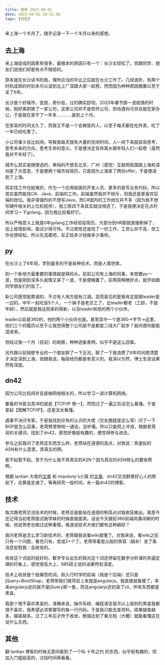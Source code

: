 ```yaml
---
title: 随笔 2022-08-01
date: 2022-08-01 20:52:58
tags: [随笔]
---
```

来上海一个半月了，随手记录一下一个半月以来的感想。

## 去上海

来上海促成的因素有很多，最根本的原因只有一个：长沙太轻松了。但跟同学、朋友们说他们却是有点不相信的。

原本就在长沙读书的我，理所应当的毕业之后就在长沙工作了。几经波折，有两个时机成熟的时刻本可以滚到北上广深跟大家一起卷。然而因为种种原因搁置以至于呆了6年。

长沙是个好城市，宜居，房价低，过的确实舒坦。2020年春节那一波疫情的时候，刚好离职换了一家公司，这家公司并不是软件公司，但待遇尚可并且能在家办公，于是就在家干了一年多…………直到上个月。

在家呆的时间太久了，而我又不是一个会做饭的人，以至于每天都在吃外卖，吃了一年已经吃累了。

小公司事少且比较闲，导致我每天就有大量的空闲时间。人一闲下来就容易思考，思考未来的方向，思考生命的意义。于是便决定背井离乡跟年轻人们一起卷（虽然我并不年轻了）。

城市么其实是随便选的，单纯的不想去北京，广州（感觉）互联网氛围跟上海和深圳差了点意思，于是便两个城市投简历，只是因为上海拿了两份offer，于是便滚到了上海。

其实找工作也挺难的，作为一个应用层面的开发人员，更多的是写业务代码，所以其实虽然能找C#、Java、前端的工作。前端虽然我并不排斥，但我还是更喜欢后端的岗位。我非常强烈的不想写Java，而C#国内的工作岗位并不多（因为我不想写硬件相关的上位机程序），挑三拣四下来其实就没得选了。于是我便决定花点时间学习一下golang，因为我比较看好它。

所以严格意义上我是0年golang工作经验投简历，大部分到HR那就直接刷掉了，加上疫情影响，面试少得可怜。不过索性还是找了一份工作，工资么并不高，但工作也很轻松。所以先混着吧，反正给多少钱做多少事呗。

## py

在长沙上了6年班，学到最多的不是各种技术，而是人情世故。

到一个新地方最重要的事情就是拜码头。前前公司有上海的同事，本想要py一波，但是刚到没多久疫情又来了一波，于是便搁置了，前两周稍微好点，就开始跟同学朋友们约饭了。

新公司感觉挺靠谱的，不过有人地方就有江湖。显而易见的是我肯定是跟leader是一边的。中午一起吃饭5个人，一个妹子是老员工了，比leader都老（工龄，不是年龄），然后就是我这刚来的萌新，以及leader和他的两个小伙伴。

leader以前是360的，他的两个小伙伴也是。甚至其中一个是360->字节->这里，他们三个的履历以至于让我觉得整个公司是不是都是二线大厂起步？我何德何能能混进来。

但经过我一个月（目前）的观察，种种迹象表明，似乎不是这么回事。

另外跟以前隔壁专业的一个朋友聊了一下近况，聊了一下我浪费了6年时间想清楚才决定滚到上海，他跟我说，每段经历都是有意义的。我深以为然，博士生说话果然有深度。

## dn42

因为公司比较闲并且是做网络相关的，所以学习一波计算机网络。

要看的书首当其冲的就是【TCP/IP 卷一】，然而过了一遍之后没怎么看懂。于是拿起【图解TCP/IP】，还是没太看懂。

遇事不决问专家，于是我找到仅有的认识的大佬（交友圈就是这么窄）问了一下BGP是怎么回事，老蒋劈里啪啦一通说，没听懂。所以只能网上冲浪，根据老蒋说的关键词，找到了dn42，感觉好像挺有趣的，便觉得参与进去。

参与之前我问了老蒋这东西怎么样，老蒋站在道德的高点，对我说：弄虚拟的ASN有什么意思，弄真实的啊。

惹不起惹不起。至于为什么我不弄真实的ASN？因为真实的ASN特么的要收费啊。

根据 lantian 大佬的[文章](https://lantian.pub/article/modify-website/dn42-experimental-network-2020.lantian/) 和 miaotony's小窝 的[文章](https://miaotony.xyz/2021/03/25/Server_DN42/#toc-heading-13)、dn42交流群里好心人的帮助下，总算是走通了，等再研究一段时间，水一篇dn42的博客。

## 技术

每次跟老蒋交流技术的时候，老蒋总是能站在道德的制高点对我疯狂输出。我至今还记得当初老蒋面试我学妹的时候直接面哭。话说今天跟前360前端同事闲聊的时候，他说贺老也做过这种事情。难道说技术大佬们都有这种癖好？

我问老蒋是怎么学习新技术的，老蒋跟我说看wiki就懂了。对我来说，看wiki之前只有一个问题，看完只有，变成2+个了。老蒋带着慈父般的笑容（脑补）发了条消息安慰我：会收敛的。

收敛这个词说的挺好的，数学专业出生的我对这个词还停留在数学分析课的夹逼定理的印象上，感觉很高大上，985硕士说的话果然有深度。

技术上收敛是个挺痛苦的词。刚入行时学的前端（我是个后端）还只是jQuery+BootStrap，老蒋带我们做项目上来就是angularjs。我直接就看傻了，本来angularjs走的就不是jQuery那一套，而且angularjs还封装了cli，所有东西都是黑盒。

我是个很不喜欢黑盒的，准确来说，操作系统、编程语言层次以上级别的黑盒我都很不喜欢，我希望必须掌握写的每一行代码。于是我只能去查资料，结果越查越多，越查越多。过了三年后才终于收敛，勉强达到了看文档（大概）就能看懂这在说什么东西。

## 其他

翻 lantian 博客的时候无意间看到了一个叫 十年之约 的东西，似乎挺有趣的，但加入门槛挺高的，过段时间再看看。